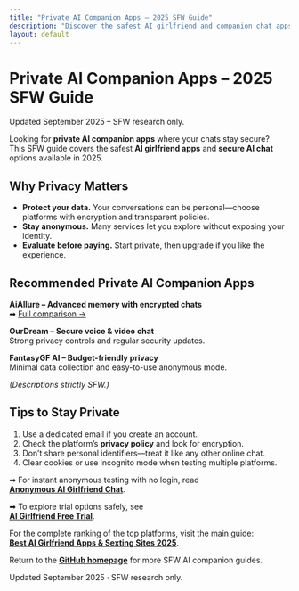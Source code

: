 ```yaml
---
title: "Private AI Companion Apps – 2025 SFW Guide"
description: "Discover the safest AI girlfriend and companion chat apps of 2025—how to stay private and anonymous while you chat."
layout: default
---
```


# Private AI Companion Apps – 2025 SFW Guide

Updated September 2025 – SFW research only.

Looking for **private AI companion apps** where your chats stay secure?  
This SFW guide covers the safest **AI girlfriend apps** and **secure AI chat** options available in 2025.

## Why Privacy Matters
* **Protect your data.** Your conversations can be personal—choose platforms with encryption and transparent policies.  
* **Stay anonymous.** Many services let you explore without exposing your identity.  
* **Evaluate before paying.** Start private, then upgrade if you like the experience.

## Recommended Private AI Companion Apps
**AiAllure – Advanced memory with encrypted chats**  
➡ [Full comparison →](https://www.aisextinghub.com/blog/best-ai-girlfriend-apps-2025)

**OurDream – Secure voice & video chat**  
Strong privacy controls and regular security updates.

**FantasyGF AI – Budget-friendly privacy**  
Minimal data collection and easy-to-use anonymous mode.

*(Descriptions strictly SFW.)*

## Tips to Stay Private
1. Use a dedicated email if you create an account.  
2. Check the platform’s **privacy policy** and look for encryption.  
3. Don’t share personal identifiers—treat it like any other online chat.  
4. Clear cookies or use incognito mode when testing multiple platforms.

➡ For instant anonymous testing with no login, read  
**[Anonymous AI Girlfriend Chat](https://ai-companion-guides.github.io/anonymous-ai-girlfriend-chat/)**.

➡ To explore trial options safely, see  
**[AI Girlfriend Free Trial](https://ai-companion-guides.github.io/ai-girlfriend-free-trial/)**.

For the complete ranking of the top platforms, visit the main guide:  
**[Best AI Girlfriend Apps & Sexting Sites 2025](https://www.aisextinghub.com/blog/best-ai-girlfriend-apps-2025)**.

Return to the **[GitHub homepage](https://ai-companion-guides.github.io/)** for more SFW AI companion guides.

Updated September 2025 · SFW research only.
